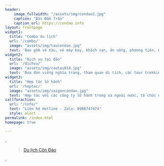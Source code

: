 ```yaml
---
header:
    image_fullwidth: "/assets/img/condao2.jpg"
    caption: "Bãi Đầm Trầu"
    caption_url: https://condao.info
layout: frontpage
widget1:
  title: "Combo du lịch"
  url: '/combo/'
  image: "assets/img/taucondao.jpg"
  text: 'Bao gồm vé tàu, vé máy bay, khách sạn, ăn uống, phương tiện. Lựa chọn gói dịch vụ tùy chọn chỉ từ  1.3 triệu một khách... '
widget2:
  title: "Dịch vụ tại đảo"
  url: '/dichvu/'
  image: "assets/img/cautau914.jpg"
  text: 'Đưa đón viếng nghĩa trang, tham quan di tích, các tour trekking, khám phá thiên nhiên, xem rùa đẻ, câu cá, tham quan đảo'
widget3:
  title: "Hợp tác lữ hành"
  url: '/hoptac/'
  image: "assets/img/saigoncondao.jpg"
  text: 'Hợp tác với các công ty lữ hành trong và ngoài nước, tổ chức các sự kiện đặc biệt, đoàn tour du lịch số lượng lớn.'
callforaction:
  url: "/info/" 
  text: "Liên hệ Hotline - Zalo: 0988747474"
  style: alert
permalink: /index.html
homepage: true

---
```


<div class="row">
  <div class="small-0 large-3 columns">
        .
<!-- <div class="custom"  > -->
<!-- <script>// <![CDATA[ -->
<!-- (function(d, s, id) { -->
<!--   var js, fjs = d.getElementsByTagName(s)[0]; -->
<!--   if (d.getElementById(id)) {return;} -->
<!--   js = d.createElement(s); js.id = id; -->
<!--   js.src = "//connect.facebook.net/vi_VN/all.js#xfbml=1"; -->
<!--   fjs.parentNode.insertBefore(js, fjs); -->
<!-- }(document, 'script', 'facebook-jssdk')); -->
<!-- // ]]></script> -->
<!-- <div class="fb-like" data-href="http://www.dulichcondao.vn/condao" data-send="true" data-width="450" data-show-faces="true" data-font="arial"> </div> -->
<!-- <script>// <![CDATA[ -->
<!-- window.fbAsyncInit = function() { -->
<!--  FB.init({status: true, cookie: true, xfbml: true}); -->
<!--  FB.Event.subscribe('edge.create', function(href, widget) { -->
<!--  // Do something, e.g. track the click on the "Like" button here -->
<!--  alert('You just liked '+widget); -->
<!--  }); -->
<!-- }; -->
<!-- // ]]></script></div> -->
<!-- <div class="custom"  > -->
<!-- 	<div class="fb-like-box" data-href="http://www.facebook.com/pages/Du-l%E1%BB%8Bch-C%C3%B4n-%C4%90%E1%BA%A3o/127068444008015" data-width="800" data-show-faces="true" data-stream="true" data-header="true"></div></div> -->


  </div>
  <div class="small-12 large-6 columns">
<div id="fb-root"></div>
<script async defer crossorigin="anonymous" src="https://connect.facebook.net/en_US/sdk.js#xfbml=1&version=v13.0&appId=1073116313283409&autoLogAppEvents=1" nonce="clNAYCSp"></script>
<div class="fb-page" data-href="https://www.facebook.com/biencondao/" data-tabs="timeline" data-width="500" data-height="" data-small-header="false" data-adapt-container-width="true" data-hide-cover="false" data-show-facepile="true"><blockquote cite="https://www.facebook.com/biencondao/" class="fb-xfbml-parse-ignore"><a href="https://www.facebook.com/biencondao/">Du lịch Côn Đảo</a></blockquote></div>
  </div>
  <div class="small-0 large-6 columns">
  .

<div class="zalo-chat-widget" data-oaid="1727806014867269783" data-welcome-message="Rất vui khi được hỗ trợ bạn!" data-autopopup="0" data-width="" data-height=""></div>

<script src="https://sp.zalo.me/plugins/sdk.js"></script>
  </div>
</div>
